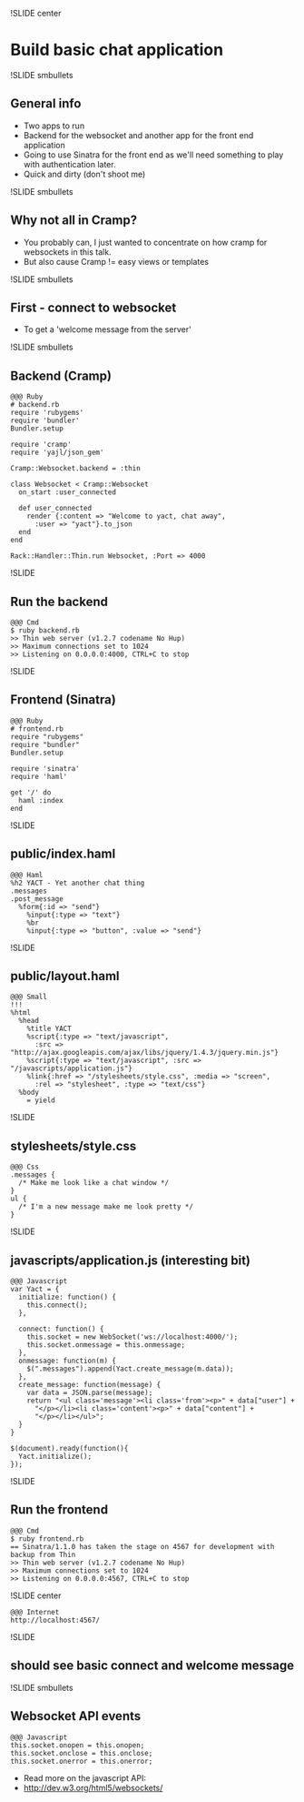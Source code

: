!SLIDE center

# Build basic chat application

!SLIDE smbullets

## General info

- Two apps to run
- Backend for the websocket and another app for the front end application
- Going to use Sinatra for the front end as we'll need something to play with authentication later.
- Quick and dirty (don't shoot me)

!SLIDE smbullets

## Why not all in Cramp?
- You probably can, I just wanted to concentrate on how cramp for websockets in this talk.
- But also cause Cramp != easy views or templates

!SLIDE smbullets

## First - connect to websocket
- To get a 'welcome message from the server'

!SLIDE smbullets

## Backend (Cramp)

    @@@ Ruby
    # backend.rb
    require 'rubygems'
    require 'bundler'
    Bundler.setup

    require 'cramp'
    require 'yajl/json_gem'

    Cramp::Websocket.backend = :thin

    class Websocket < Cramp::Websocket
      on_start :user_connected

      def user_connected
        render {:content => "Welcome to yact, chat away",
          :user => "yact"}.to_json
      end
    end

    Rack::Handler::Thin.run Websocket, :Port => 4000

!SLIDE
## Run the backend

    @@@ Cmd
    $ ruby backend.rb
    >> Thin web server (v1.2.7 codename No Hup)
    >> Maximum connections set to 1024
    >> Listening on 0.0.0.0:4000, CTRL+C to stop

!SLIDE
## Frontend (Sinatra)

    @@@ Ruby
    # frontend.rb
    require "rubygems"
    require "bundler"
    Bundler.setup

    require 'sinatra'
    require 'haml'

    get '/' do
      haml :index
    end

!SLIDE

## public/index.haml

    @@@ Haml
    %h2 YACT - Yet another chat thing
    .messages
    .post_message
      %form{:id => "send"}
        %input{:type => "text"}
        %br
        %input{:type => "button", :value => "send"}

!SLIDE

## public/layout.haml

    @@@ Small
    !!!
    %html
      %head
        %title YACT
        %script{:type => "text/javascript",
          :src => "http://ajax.googleapis.com/ajax/libs/jquery/1.4.3/jquery.min.js"}
        %script{:type => "text/javascript", :src => "/javascripts/application.js"}
        %link{:href => "/stylesheets/style.css", :media => "screen",
          :rel => "stylesheet", :type => "text/css"}
      %body
        = yield

!SLIDE
## stylesheets/style.css

    @@@ Css
    .messages {
      /* Make me look like a chat window */
    }
    ul {
      /* I'm a new message make me look pretty */
    }

!SLIDE

## javascripts/application.js (interesting bit)


    @@@ Javascript
    var Yact = {
      initialize: function() {
        this.connect();
      },

      connect: function() {
        this.socket = new WebSocket('ws://localhost:4000/');
        this.socket.onmessage = this.onmessage;
      },
      onmessage: function(m) {
        $(".messages").append(Yact.create_message(m.data));
      },
      create_message: function(message) {
        var data = JSON.parse(message);
        return "<ul class='message'><li class='from'><p>" + data["user"] +
          "</p></li><li class='content'><p>" + data["content"] +
          "</p></li></ul>";
      }
    }

    $(document).ready(function(){
      Yact.initialize();
    });

!SLIDE
## Run the frontend

    @@@ Cmd
    $ ruby frontend.rb
    == Sinatra/1.1.0 has taken the stage on 4567 for development with backup from Thin
    >> Thin web server (v1.2.7 codename No Hup)
    >> Maximum connections set to 1024
    >> Listening on 0.0.0.0:4567, CTRL+C to stop

!SLIDE center

    @@@ Internet
    http://localhost:4567/

!SLIDE

## should see basic connect and welcome message

!SLIDE smbullets
## Websocket API events

    @@@ Javascript
    this.socket.onopen = this.onopen;
    this.socket.onclose = this.onclose;
    this.socket.onerror = this.onerror;

- Read more on the javascript API:
- http://dev.w3.org/html5/websockets/